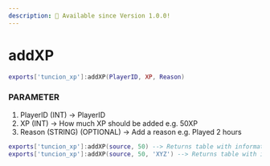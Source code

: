 ```yaml
---
description: 🔧 Available since Version 1.0.0!
---
```


# addXP

```lua title="Export Syntax"
exports['tuncion_xp']:addXP(PlayerID, XP, Reason)
```

### PARAMETER

1. PlayerID <span className="color-blue">(INT)</span> <span className="color-orange">-> PlayerID</span>
2. XP <span className="color-blue">(INT)</span> <span className="color-orange">-> How much XP should be added e.g. 50XP</span>
3. Reason <span className="color-blue">(STRING) (OPTIONAL)</span> <span className="color-orange">-> Add a reason e.g. Played 2 hours</span>

```lua
exports['tuncion_xp']:addXP(source, 50) --> Returns table with information
exports['tuncion_xp']:addXP(source, 50, 'XYZ') --> Returns table with information
```
